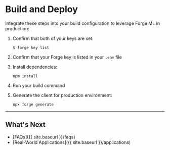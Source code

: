 # Build and Deploy

Integrate these steps into your build configuration to leverage Forge ML in production:

1. Confirm that both of your keys are set:
   ```
   $ forge key list
   ```

2. Confirm that your Forge key is listed in your `.env` file

3. Install dependencies:
   ```
   npm install
   ```

4. Run your build command

5. Generate the client for production environment:
   ```
   npx forge generate
   ```

---

## What's Next

- [FAQs]({{ site.baseurl }}/faqs)
- [Real-World Applications]({{ site.baseurl }}/applications)
